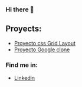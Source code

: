 ### Hi there 👋

## Proyects:
* [Proyecto css Grid Layout](https://maxhess22.github.io/proyecto-grid.github.io/)
* [Proyecto Google clone](https://maxhess22.github.io/proyectoGoogle-clone/)

### Find me in:
- [Linkedin](https://www.linkedin.com/in/max-felipe-hess-alvarez-37414b1bb/)
